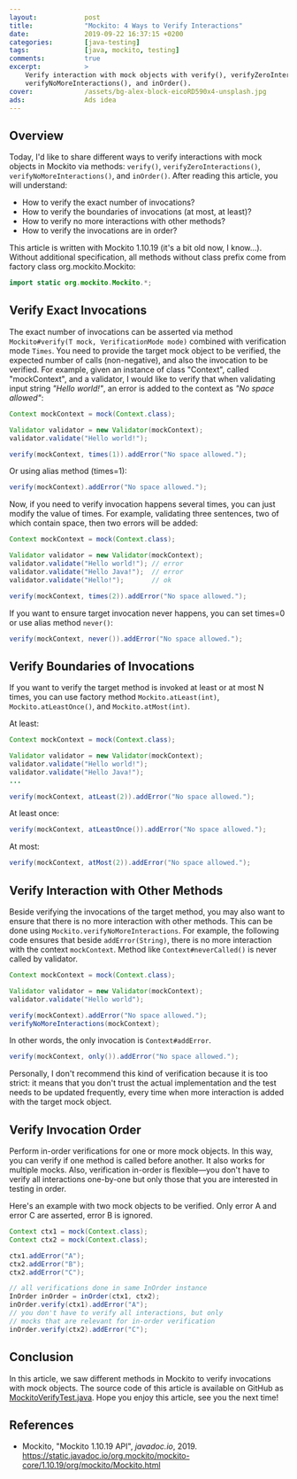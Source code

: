 ```yaml
---
layout:            post
title:             "Mockito: 4 Ways to Verify Interactions"
date:              2019-09-22 16:37:15 +0200
categories:        [java-testing]
tags:              [java, mockito, testing]
comments:          true
excerpt:           >
    Verify interaction with mock objects with verify(), verifyZeroInteractions()
    verifyNoMoreInteractions(), and inOrder().
cover:             /assets/bg-alex-block-eicoRD590x4-unsplash.jpg
ads:               Ads idea
---
```


## Overview

Today, I'd like to share different ways to verify interactions with mock
objects in Mockito via methods: `verify()`,
`verifyZeroInteractions()`, `verifyNoMoreInteractions()`, and `inOrder()`.
After reading this article, you will understand:

- How to verify the exact number of invocations?
- How to verify the boundaries of invocations (at most, at least)?
- How to verify no more interactions with other methods?
- How to verify the invocations are in order?

This article is written with Mockito 1.10.19 (it's a bit old now, I know...).
Without additional specification, all methods without class prefix come from
factory class org.mockito.Mockito:

```java
import static org.mockito.Mockito.*;
```

## Verify Exact Invocations

The exact number of invocations can be asserted via method `Mockito#verify(T mock,
VerificationMode mode)` combined with verification mode `Times`. You need to
provide the target mock object to be verified, the expected number of calls
(non-negative), and also the invocation to be verified. For example, given an
instance of class "Context", called "mockContext", and a validator, I would
like to verify that when validating input string _"Hello world!"_, an error is
added to the context as _"No space allowed"_:

```java
Context mockContext = mock(Context.class);

Validator validator = new Validator(mockContext);
validator.validate("Hello world!");

verify(mockContext, times(1)).addError("No space allowed.");
```

Or using alias method (times=1):

```java
verify(mockContext).addError("No space allowed.");
```

Now, if you need to verify invocation happens several times, you can just modify
the value of times. For example, validating three sentences, two of which
contain space, then two errors will be added:

```java
Context mockContext = mock(Context.class);

Validator validator = new Validator(mockContext);
validator.validate("Hello world!"); // error
validator.validate("Hello Java!");  // error
validator.validate("Hello!");       // ok

verify(mockContext, times(2)).addError("No space allowed.");
```

If you want to ensure target invocation never happens, you can set times=0 or
use alias method `never()`:

```java
verify(mockContext, never()).addError("No space allowed.");
```

## Verify Boundaries of Invocations

If you want to verify the target method is invoked at least or at most N times,
you can use factory method `Mockito.atLeast(int)`, `Mockito.atLeastOnce()`, and
`Mockito.atMost(int)`.

At least:

```java
Context mockContext = mock(Context.class);

Validator validator = new Validator(mockContext);
validator.validate("Hello world!");
validator.validate("Hello Java!");
...

verify(mockContext, atLeast(2)).addError("No space allowed.");
```

At least once:

```java
verify(mockContext, atLeastOnce()).addError("No space allowed.");
```

At most:

```java
verify(mockContext, atMost(2)).addError("No space allowed.");
```

## Verify Interaction with Other Methods

Beside verifying the invocations of the target method, you may also want to
ensure that there is no more interaction with other methods. This can be done
using `Mockito.verifyNoMoreInteractions`. For example, the following code
ensures that beside `addError(String)`, there is no more interaction with the
context `mockContext`. Method like `Context#neverCalled()` is never called by
validator.

```java
Context mockContext = mock(Context.class);

Validator validator = new Validator(mockContext);
validator.validate("Hello world");

verify(mockContext).addError("No space allowed.");
verifyNoMoreInteractions(mockContext);
```

In other words, the only invocation is `Context#addError`.

```java
verify(mockContext, only()).addError("No space allowed.");
```

Personally, I don't recommend this kind of verification because it is too
strict: it means that you don't trust the actual implementation and the test
needs to be updated frequently, every time when more interaction is added with
the target mock object.

## Verify Invocation Order

Perform in-order verifications for one or more mock objects. In this way, you
can verify if one method is called before another. It also works for multiple
mocks. Also, verification in-order is flexible—you don't have to verify all
interactions one-by-one but only those that you are interested in testing in
order.

Here's an example with two mock objects to be verified. Only error A and error C
are asserted, error B is ignored.

```java
Context ctx1 = mock(Context.class);
Context ctx2 = mock(Context.class);

ctx1.addError("A");
ctx2.addError("B");
ctx2.addError("C");

// all verifications done in same InOrder instance
InOrder inOrder = inOrder(ctx1, ctx2);
inOrder.verify(ctx1).addError("A");
// you don't have to verify all interactions, but only
// mocks that are relevant for in-order verification
inOrder.verify(ctx2).addError("C");
```

## Conclusion

In this article, we saw different methods in Mockito to verify invocations with
mock objects. The source code of this article is available on GitHub as
[MockitoVerifyTest.java](https://github.com/mincong-h/java-examples/blob/blog/2019-09-22-mockito-verify/mock/src/test/java/io/mincongh/library/mockito/verify/MockitoVerifyTest.java).
Hope you enjoy this article, see you the next time!

## References

- Mockito, "Mockito 1.10.19 API", _javadoc.io_, 2019.
  <https://static.javadoc.io/org.mockito/mockito-core/1.10.19/org/mockito/Mockito.html>
